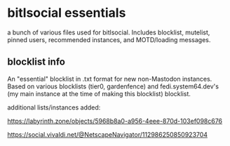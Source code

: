 # bitlsocial essentials
a bunch of various files used for bitlsocial. Includes blocklist, mutelist, pinned users, recommended instances, and MOTD/loading messages.

## blocklist info
An "essential" blocklist in .txt format for new non-Mastodon instances. Based on various blocklists (tier0, gardenfence) and fedi.system64.dev's (my main instance at the time of making this blocklist) blocklist.

additional lists/instances added:

https://labyrinth.zone/objects/5968b8a0-a956-4eee-870d-103ef098c676

https://social.vivaldi.net/@NetscapeNavigator/112986250850923704
